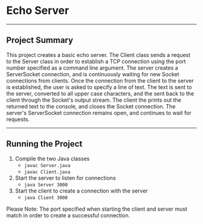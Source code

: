 # Echo Server

<hr>

## Project Summary

This project creates a basic echo server. The Client class sends a request to the Server class in order to establish a TCP connection using the port number specified as a command line argument. The server creates a ServerSocket connection, and is continuously waiting for new Socket connections from clients. Once the connection from the client to the server is established, the user is asked to specify a line of text. The text is sent to the server, converted to all upper case characters, and the sent back to the client through the Socket's output stream. The client the prints out the returned text to the console, and closes the Socket connection. The server's ServerSocket connection remains open, and continues to wait for requests. 

<hr>

## Running the Project

1. Compile the two Java classes
	* `javac Server.java`<br>
	* `javac Client.java`<br>
2. Start the server to listen for connections
	* `java Server 3000`<br>
3. Start the client to create a connection with the server
	* `java Client 3000`<br>


Please Note: The port specified when starting the client and server must match in order to create a successful connection. 
